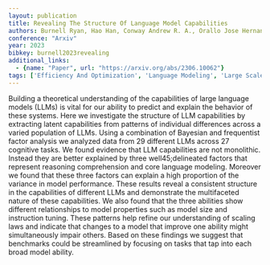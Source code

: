 ```yaml
---
layout: publication
title: Revealing The Structure Of Language Model Capabilities
authors: Burnell Ryan, Hao Han, Conway Andrew R. A., Orallo Jose Hernandez
conference: "Arxiv"
year: 2023
bibkey: burnell2023revealing
additional_links:
  - {name: "Paper", url: "https://arxiv.org/abs/2306.10062"}
tags: ['Efficiency And Optimization', 'Language Modeling', 'Large Scale Training', 'Model Architecture', 'Scaling Laws']
---
```

Building a theoretical understanding of the capabilities of large language models (LLMs) is vital for our ability to predict and explain the behavior of these systems. Here we investigate the structure of LLM capabilities by extracting latent capabilities from patterns of individual differences across a varied population of LLMs. Using a combination of Bayesian and frequentist factor analysis we analyzed data from 29 different LLMs across 27 cognitive tasks. We found evidence that LLM capabilities are not monolithic. Instead they are better explained by three well45;delineated factors that represent reasoning comprehension and core language modeling. Moreover we found that these three factors can explain a high proportion of the variance in model performance. These results reveal a consistent structure in the capabilities of different LLMs and demonstrate the multifaceted nature of these capabilities. We also found that the three abilities show different relationships to model properties such as model size and instruction tuning. These patterns help refine our understanding of scaling laws and indicate that changes to a model that improve one ability might simultaneously impair others. Based on these findings we suggest that benchmarks could be streamlined by focusing on tasks that tap into each broad model ability.
